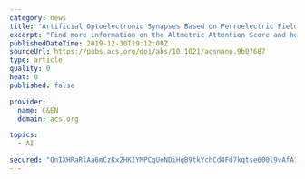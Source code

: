 ```yaml
---
category: news
title: "Artificial Optoelectronic Synapses Based on Ferroelectric Field-Effect Enabled 2D Transition Metal Dichalcogenide Memristive Transistors"
excerpt: "Find more information on the Altmetric Attention Score and how the score is calculated. Neuromorphic visual sensory and memory systems, which could perceive, process and memorize optical information, represent core technology for artificial intelligence and robotics with autonomous navigation. An optoelectronic synapse with an elegant ..."
publishedDateTime: 2019-12-30T19:12:00Z
sourceUrl: https://pubs.acs.org/doi/abs/10.1021/acsnano.9b07687
type: article
quality: 0
heat: 0
published: false

provider:
  name: C&EN
  domain: acs.org

topics:
  - AI

secured: "OnIXHRaRlAa6mCzKx2HKIYMPCqUeNDiHqB9tkYchCd4Fd7kqtse600l9vAfA1xYKT7dCzPgkR/HMWswn7PMVaoZ/nyL0UKMXrFGPcUKKOkqtDTlIEJ4P/UU95PyvqdAgj+Z43Wcr3xjLW77OEEYa8suUXh8f6VFJZti48OndAGWK3btke8RXj3qninx3y34gETyPxw2bzV9DhDGWmrQeCYi6kiDkLNH2EqwUjWzMKCcLEjRkiVXgjFQltzgH/z6aoaVA2xELMegt89LJLAIEmQ==;45gGNfAoMjsULa2TVstEaQ=="
---
```


